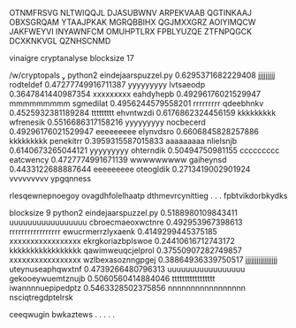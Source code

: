 OTNMFRSVG NLTWIQQJL DJASUBWNV ARPEKVAAB
QGTINKAAJ OBXSGRQAM YTAAJPKAK MGRQBBIHX
QGJMXXGRZ AOIYIMQCW JAKFWEYVI INYAWNFCM
OMUHPTLRX FPBLYUZQE ZTFNPQGCK DCXKNKVGL
QZNHSCNMD


vinaigre cryptanalyse blocksize 17

/w/cryptopals  python2 eindejaarspuzzel.py
0.6295371682229408 jjjjjjjjj rodteldef
0.47277749916711387 yyyyyyyyy lvtsaeodp
0.3647841440987354 xxxxxxxxx eahdyhepb
0.49296176021529947 mmmmmmmmm sgmedilat
0.4956244579558201 rrrrrrrrr qdeebhnkv
0.4525932381189284 ttttttttt ehvntwzdi
0.6176862324456159 kkkkkkkkk wfrenesik
0.5516686317158216 yyyyyyyyy nocbecerd
0.49296176021529947 eeeeeeeee elynvdsro
0.6606845828257886 kkkkkkkkk penekitrr
0.3959315587015833 aaaaaaaaa nlielsnjb
0.6140673265044121 yyyyyyyyy ohterndik
0.50494750981155 ccccccccc eatcwency
0.4727774991671139 wwwwwwwww gaiheynsd
0.4433122688887644 eeeeeeeee oteogldik
0.2713419002901924 vvvvvvvvv ypgqnness


rlesqewnepnoegoy
ovagdhfolelhaatp
dthmevrcynittieg
.
.
.
fpbtvikdorbkydks




blocksize 9
python2 eindejaarspuzzel.py
0.5188980109843411 uuuuuuuuuuuuuuuuu cbroecmaeoxwctnre
0.492953967398613 rrrrrrrrrrrrrrrrr ewucrmerrzlyxaenk
0.4149299445375185 xxxxxxxxxxxxxxxxx ekrgkoriazbplswoe
0.24410616712743172 kkkkkkkkkkkkkkkkk qawimweuqcjelprol
0.37550907282749857 xxxxxxxxxxxxxxxxx wzlbexasoznngpgej
0.38864936339750517 jjjjjjjjjjjjjjjjj uteynuseaphqwxtnf
0.4739266480796313 uuuuuuuuuuuuuuuuu gekooeywuemtznujb
0.5060560414884046 ttttttttttttttttt iwannnnuepipedptz
0.5463328502375856 nnnnnnnnnnnnnnnnn nsciqtregdptelrsk


ceeqwugin
bwkaztews
.
.
.
.
.


